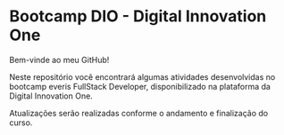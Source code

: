 # Bootcamp DIO - Digital Innovation One

Bem-vinde ao meu GitHub!

Neste repositório você encontrará algumas atividades desenvolvidas no bootcamp everis FullStack Developer, disponibilizado na plataforma da  Digital Innovation One.

Atualizações serão realizadas conforme o andamento e finalização do curso.

